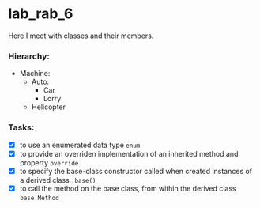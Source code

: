 # lab_rab_6

Here I meet with classes and their members.

### Hierarchy:

- Machine:
  - Auto:
    - Car
    - Lorry
  - Helicopter
     
### Tasks:
- [x] to use an enumerated data type 
`enum`
- [x] to provide an overriden implementation of an inherited method and property
`override`
- [x] to specify the base-class constructor called when created instances of a derived class
`:base()`
- [x] to call the method on the base class, from within the derived class
`base.Method`
